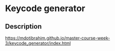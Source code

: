 # Keycode generator

## Description

https://mdotibrahim.github.io/master-course-week-3/keycode_generator/index.html